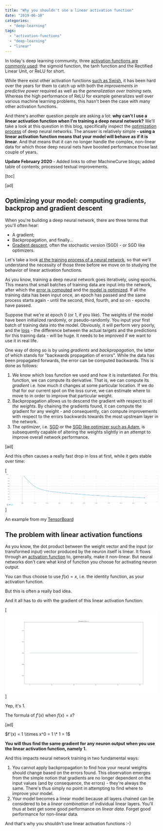 ```yaml
---
title: "Why you shouldn't use a linear activation function"
date: "2019-06-10"
categories: 
  - "deep-learning"
tags: 
  - "activation-functions"
  - "deep-learning"
  - "linear"
---
```


In today's deep learning community, three [activation functions are commonly used](https://github.com/mobiletest2016/machine-learning-articles/blob/master/articles/relu-sigmoid-and-tanh-todays-most-used-activation-functions.md): the sigmoid function, the tanh function and the Rectified Linear Unit, or ReLU for short.

While there exist other activation functions [such as Swish](https://github.com/mobiletest2016/machine-learning-articles/blob/master/articles/why-swish-could-perform-better-than-relu.md), it has been hard over the years for them to catch up with both the _improvements in predictive power_ required as well as the _generalization over training sets_. Whereas the high performance of ReLU for example generalizes well over various machine learning problems, this hasn't been the case with many other activation functions.

And there's another question people are asking a lot: **why can't I use a linear activation function when I'm training a deep neural network?** We'll take a look at this question in this blog, specifically inspect the [optimization process](https://github.com/mobiletest2016/machine-learning-articles/blob/master/articles/about-loss-and-loss-functions.md/#the-high-level-supervised-learning-process) of deep neural networks. The answer is relatively simple **\- using a linear activation function means that your model will behave as if it is linear**. And that means that it can no longer handle the complex, non-linear data for which those deep neural nets have boosted performance those last couple of years.

**Update February 2020** - Added links to other MachineCurve blogs; added table of contents; processed textual improvements.

\[toc\]

\[ad\]

## Optimizing your model: computing gradients, backprop and gradient descent

When you're building a deep neural network, there are three terms that you'll often hear:

- A gradient;
- Backpropagation, and finally...
- [Gradient descent](https://github.com/mobiletest2016/machine-learning-articles/blob/master/articles/gradient-descent-and-its-variants.md), often the stochastic version (SGD) - or SGD like optimizers.

Let's take a look [at the training process of a neural network](https://github.com/mobiletest2016/machine-learning-articles/blob/master/articles/about-loss-and-loss-functions.md/#the-high-level-supervised-learning-process), so that we'll understand the necessity of those three before we move on to studying the behavior of linear activation functions.

As you know, training a deep neural network goes iteratively, using epochs. This means that small batches of training data are input into the network, after which the [error is computed](https://github.com/mobiletest2016/machine-learning-articles/blob/master/articles/about-loss-and-loss-functions.md) and the [model is optimized](https://github.com/mobiletest2016/machine-learning-articles/blob/master/articles/gradient-descent-and-its-variants.md). If all the training data has been input once, an epoch has passed and the same process starts again - until the second, third, fourth, and so on - epochs have passed.

Suppose that we're at epoch 0 (or 1, if you like). The weights of the model have been initialized randomly, or pseudo-randomly. You input your first batch of training data into the model. Obviously, it will perform very poorly, and the [loss](https://github.com/mobiletest2016/machine-learning-articles/blob/master/articles/about-loss-and-loss-functions.md) - the difference between the actual targets and the predictions for this training data - will be huge. It needs to be improved if we want to use it in real life.

One way of doing so is by using _gradients_ and _backpropagation_, the latter of which stands for "backwards propagation of errors". While the data has been propagated forwards, the error can be computed backwards. This is done as follows:

1. We know which loss function we used and how it is instantiated. For this function, we can compute its derivative. That is, we can compute its _gradient_ i.e. how much it changes at some particular location. If we do that for our current spot on the loss curve, we can estimate where to move to in order to improve that particular weight.
2. Backpropagation allows us to descend the gradient with respect to _all the weights_. By chaining the gradients found, it can compute the gradient for any weight - and consequently, can compute improvements with respect to the errors backwards towards the most upstream layer in the network.
3. The _optimizer_, i.e. [SGD](https://github.com/mobiletest2016/machine-learning-articles/blob/master/articles/gradient-descent-and-its-variants.md) or the [SGD like optimizer such as Adam](https://github.com/mobiletest2016/machine-learning-articles/blob/master/articles/extensions-to-gradient-descent-from-momentum-to-adabound.md), is subsequently capable of altering the weights slightly in an attempt to improve overall network performance.

\[ad\]

And this often causes a really fast drop in loss at first, while it gets stable over time:

[![](images/image-1024x223.png)]

An example from my [TensorBoard](https://github.com/mobiletest2016/machine-learning-articles/blob/master/articles/how-to-use-tensorboard-with-keras.md)

## The problem with linear activation functions

As you know, the dot product between the weight vector and the input (or transformed input) vector produced by the neuron itself is linear. It flows through an [activation function](https://github.com/mobiletest2016/machine-learning-articles/blob/master/articles/overview-of-activation-functions-for-neural-networks.md) to, generally, make it non-linear. But neural networks don't care what kind of function you choose for activating neuron output.

You can thus choose to use $f(x) = x$, i.e. the identity function, as your activation function.

But this is often a really bad idea.

And it all has to do with the gradient of this linear activation function:

[![](images/derivative_linear-1024x537.png)]

Yep, it's 1.

The formula of $f'(x)$ when $f(x) = x$?

\[ad\]

$f'(x) = 1 \\times x^0 = 1 \* 1 = 1$

**You will thus find the same gradient for any neuron output when you use the linear activation function, namely 1.**

And this impacts neural network training in two fundamental ways:

1. You cannot apply backpropagation to find how your neural weights should change based on the errors found. This observation emerges from the simple notion that gradients are no longer dependent on the input values (and by consequence, the errors) - they're always the same. There's thus simply no point in attempting to find where to improve your model.
2. Your model becomes a linear model because all layers chained can be considered to be a _linear combination_ of individual linear layers. You'll thus at best get some good performance on _linear data_. Forget good performance for non-linear data.

And that's why you shouldn't use linear activation functions :-)
